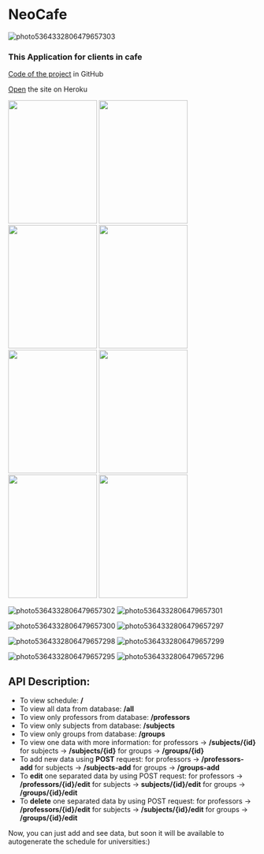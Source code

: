 # NeoCafe 
![photo5364332806479657303](https://user-images.githubusercontent.com/89988823/147777839-514baca2-6dd5-428a-85fc-de5f29647ca4.jpg)

### This Application for clients in cafe
[Code of the project](https://github.com/neocafe5/Android/tree/chip-groups) in GitHub

[Open](https://schedulecs.herokuapp.com/) the site on Heroku

<img src="https://user-images.githubusercontent.com/89988823/147777860-a6cc86e8-b66e-4417-a6f5-681bddbe4434.jpg" width="180" height="250">  <img src="https://user-images.githubusercontent.com/89988823/147777938-9d3fa161-0027-47ff-be80-41d4c1162ddd.jpg" width="180" height="250">
<img src="https://user-images.githubusercontent.com/89988823/147777942-6fee32e7-7667-4e06-a211-c594b127bf6c.jpg" width="180" height="250">  <img src="https://user-images.githubusercontent.com/89988823/147777956-198c4902-be93-48f0-ada9-ad954dc0de1c.jpg" width="180" height="250">
<img src="https://user-images.githubusercontent.com/89988823/147777958-54ede8cc-fd87-41d3-b4bb-4d30abb78a43.jpg" width="180" height="250">  <img src="https://user-images.githubusercontent.com/89988823/147777960-f3659f81-689f-4223-aa66-b01966b9da70.jpg" width="180" height="250">
<img src="https://user-images.githubusercontent.com/89988823/147777968-96388b01-de82-4b35-8e0c-bddd8b968f76.jpg" width="180" height="250">  <img src="https://user-images.githubusercontent.com/89988823/147777972-c625fe1f-8b42-4e48-9028-f70b0fb385a7.jpg" width="180" height="250">

 
![photo5364332806479657302](https://user-images.githubusercontent.com/89988823/147777860-a6cc86e8-b66e-4417-a6f5-681bddbe4434.jpg)
![photo5364332806479657301](https://user-images.githubusercontent.com/89988823/147777938-9d3fa161-0027-47ff-be80-41d4c1162ddd.jpg)

![photo5364332806479657300](https://user-images.githubusercontent.com/89988823/147777942-6fee32e7-7667-4e06-a211-c594b127bf6c.jpg)
![photo5364332806479657297](https://user-images.githubusercontent.com/89988823/147777956-198c4902-be93-48f0-ada9-ad954dc0de1c.jpg)

![photo5364332806479657298](https://user-images.githubusercontent.com/89988823/147777958-54ede8cc-fd87-41d3-b4bb-4d30abb78a43.jpg)
![photo5364332806479657299](https://user-images.githubusercontent.com/89988823/147777960-f3659f81-689f-4223-aa66-b01966b9da70.jpg)

![photo5364332806479657295](https://user-images.githubusercontent.com/89988823/147777968-96388b01-de82-4b35-8e0c-bddd8b968f76.jpg)
![photo5364332806479657296](https://user-images.githubusercontent.com/89988823/147777972-c625fe1f-8b42-4e48-9028-f70b0fb385a7.jpg)



## API Description:

* To view schedule: **/**
* To view all data from database: **/all**
* To view only professors from database: **/professors**
* To view only subjects from database: **/subjects**
* To view only groups from database: **/groups**
* To view one data with more information: for professors -> **/subjects/{id}** for subjects -> **/subjects/{id}** for groups -> **/groups/{id}**
* To add new data using **POST** request: for professors -> **/professors-add** for subjects -> **/subjects-add** for groups -> **/groups-add**
* To **edit** one separated data by using POST request: 
      for professors -> **/professors/{id}/edit** for subjects -> **subjects/{id}/edit** for groups -> **/groups/{id}/edit**
* To **delete** one separated data by using POST request:
      for professors -> **/professors/{id}/edit** for subjects -> **/subjects/{id}/edit** for groups -> **/groups/{id}/edit**

Now, you can just add and see data, but soon it will be available to autogenerate the schedule for universities:)

